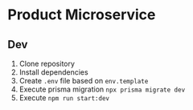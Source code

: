 # Product Microservice


## Dev

1. Clone repository
2. Install dependencies
3. Create `.env` file based on `env.template`
4. Execute prisma migration `npx prisma migrate dev`
5. Execute `npm run start:dev`